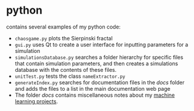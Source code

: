 # python
contains several examples of my python code:
* <code>chaosgame.py</code> plots the Sierpinski fractal
* <code>gui.py</code> uses Qt to create a user interface for inputting parameters for a simulation
* <code>simulationsDatabase.py</code> searches a folder hierarchy for specific files that contain simulation parameters, and then creates a simulations database with the contents of these files.
* `unitTest.py` tests the class `nameExtractor.py` 
* `generateIndex.py` searches for documentation files in the *docs* folder and adds the files to a list in the main documentation web page
* The folder *docs* contains miscellaneous notes about my [machine learning projects](https://leoespin.github.io/python/). 
